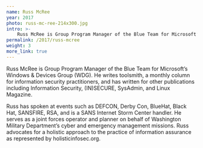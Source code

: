 ```yaml
---
name: Russ McRee
year: 2017
photo: russ-mc-ree-214x300.jpg
intro: >-
    Russ McRee is Group Program Manager of the Blue Team for Microsoft’s Windows & Devices Group (WDG). He writes toolsmith, a monthly column for information security practitioners, and has written for other publications including Information Security, (IN)SECURE, SysAdmin, and Linux Magazine.
permalink: /2017/russ-mcree
weight: 3
more_link: true
---
```

Russ McRee is Group Program Manager of the Blue Team for Microsoft’s Windows & Devices Group (WDG). He writes toolsmith, a monthly column for information security practitioners, and has written for other publications including Information Security, (IN)SECURE, SysAdmin, and Linux Magazine.

Russ has spoken at events such as DEFCON, Derby Con, BlueHat, Black Hat, SANSFIRE, RSA, and is a SANS Internet Storm Center handler. He serves as a joint forces operator and planner on behalf of Washington Military Department’s cyber and emergency management missions. Russ advocates for a holistic approach to the practice of information assurance as represented by holisticinfosec.org.